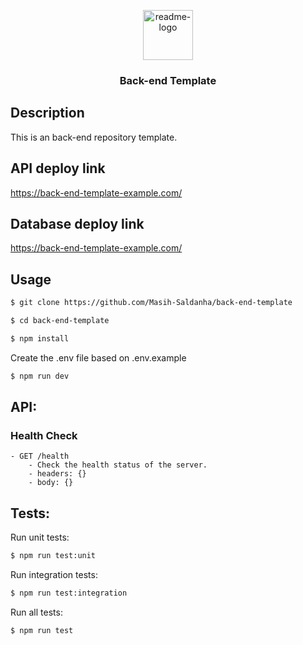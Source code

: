 <p align="center">
  <a href="https://github.com/$username-github/$nome-repositorio">
    <img src="https://notion-emojis.s3-us-west-2.amazonaws.com/prod/svg-twitter/1f512.svg" alt="readme-logo" width="80" height="80"> <!-- src="image-link" -->
  </a>

  <h3 align="center">
    Back-end Template
  </h3>
</p>

## Description

This is an back-end repository template.

## API deploy link

https://back-end-template-example.com/

## Database deploy link

https://back-end-template-example.com/

## Usage

```bash
$ git clone https://github.com/Masih-Saldanha/back-end-template

$ cd back-end-template

$ npm install
```
Create the .env file based on .env.example
```bash
$ npm run dev
```
## API:

### Health Check
```
- GET /health
    - Check the health status of the server.
    - headers: {}
    - body: {}
```

## Tests:

Run unit tests:

```bash
$ npm run test:unit
```

Run integration tests:

```bash
$ npm run test:integration
```

Run all tests:

```bash
$ npm run test
```
